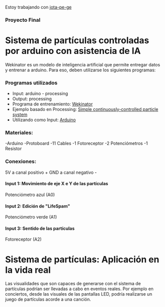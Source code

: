 Estoy trabajando con [jota-pe-ge](https://gibhub.com/jota-pe-ge)


### Proyecto Final
# Sistema de partículas controladas por arduino con asistencia de IA
Wekinator es un modelo de inteligencia artificial que permite entregar datos y entrenar a arduino. Para eso, deben utilizarse los siguientes programas:



### Programas utilizados
* Input: arduino - processing
* Output: processing
* Programa de entrenamiento: [Wekinator](http://www.wekinator.org/)
* Ejemplo basado en Processing: [Simple continuously-controlled particle system](http://www.wekinator.org/examples/#Processing_animation_audio)
* Utilizando como Input: [Arduino](http://www.wekinator.org/examples/#Arduino)

### Materiales:

-Arduino
-Protoboard
-11 Cables
-1 Fotoreceptor
-2 Potenciómetros
-1 Resistor






### Conexiones:
5V a canal positivo +
GND a canal negativo -


#### Input 1: Movimiento de eje X e Y de las partículas
Potenciómetro azul
(A0)




#### Input 2: Edición de "LifeSpam"
Potenciómetro verde 
(A1)



#### Input 3: Sentido de las partículas
Fotoreceptor 
(A2)


# Sistema de partículas: Aplicación en la vida real
Las visualidades que son capaces de generarse con el sistema de partículas podrían ser llevadas a cabo en eventos reales. Por ejemplo en conciertos, desde las visuales de las pantallas LED, podría realizarse un juego de partículas acorde a una canción.





